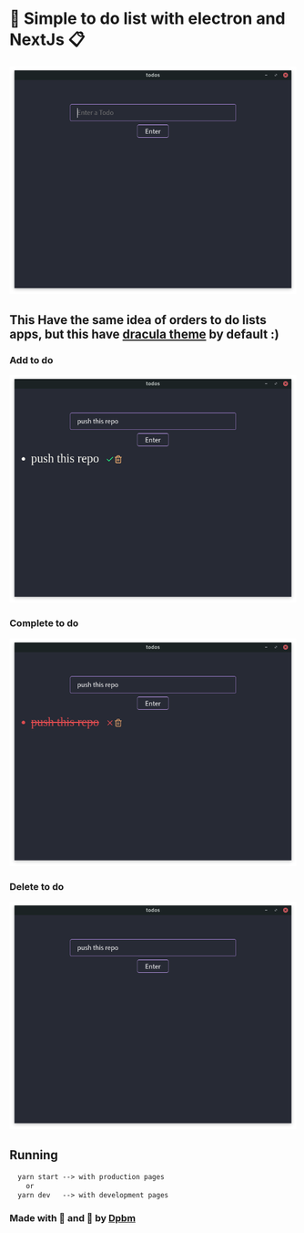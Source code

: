 # 📑 Simple to do list with electron and NextJs 📋

![Screenshot](./assets/clean.png)

## This Have the same idea of orders to do lists apps, but this have [dracula theme](https://draculatheme.com/) by default :)

### Add to do

![Screenshot](./assets/add.png)

### Complete to do

![Screenshot](./assets/complete.png)

### Delete to do

![Screenshot](./assets/remove.png)

## Running

```
  yarn start --> with production pages
    or
  yarn dev   --> with development pages
```

### Made with 🧡 and 🧠 by [Dpbm](https://github.com/Dpbm)
